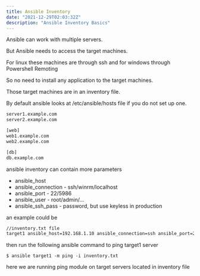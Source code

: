 ```yaml
---
title: Ansible Inventory
date: "2021-12-29T02:03:32Z"
description: "Ansible Inventory Basics"
---
```


Ansible can work with multiple servers.

But Ansible needs to access the target machines.

For linux these machines are through ssh and for windows through Powershell Remoting

So no need to install any application to the target machines.

Those target machines are in an inventory file.

By default ansible looks at /etc/ansible/hosts file if you do not set up one.

```txt
server1.example.com
server2.example.com

[web]
web1.example.com
web2.example.com

[db]
db.example.com
```

ansible inventory can contain more parameters

* ansible_host
* ansible_connection - ssh/winrm/localhost
* ansible_port - 22/5986
* ansible_user - root/admin/...
* ansible_ssh_pass - password, but use keyless in production 

an example could be 
```inventory.txt
//inventory.txt file
target1 ansible_host=192.168.1.10 ansible_connection=ssh ansible_port=22 ansible_user=root ansible_ssh_pass=password
```

then run the following ansible command to ping target1 server

```$ ansible target1 -m ping -i inventory.txt```

here we are running ping module on target servers located in inventory file

